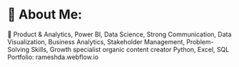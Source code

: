 # 💫 About Me:
🌱  Product & Analytics, Power BI, Data Science, Strong Communication, Data Visualization, Business Analytics, Stakeholder Management, Problem-Solving Skills, Growth specialist organic content creator Python, Excel, SQL <br> 
Portfolio: rameshda.webflow.io



<!-- Proudly created with GPRM ( https://gprm.itsvg.in ) -->

